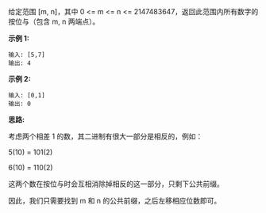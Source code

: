 给定范围 [m, n]，其中 0 <= m <= n <= 2147483647，返回此范围内所有数字的按位与（包含 m, n 两端点）。

**示例 1:** 

```
输入: [5,7]
输出: 4
```

**示例 2:**

```
输入: [0,1]
输出: 0
```

**思路:**

考虑两个相差 1 的数，其二进制有很大一部分是相反的，例如：

5(10) = 101(2)

6(10) = 110(2)

这两个数在按位与时会互相消除掉相反的这一部分，只剩下公共前缀。

因此，我们只需要找到 m 和 n 的公共前缀，之后左移相应位数即可。
